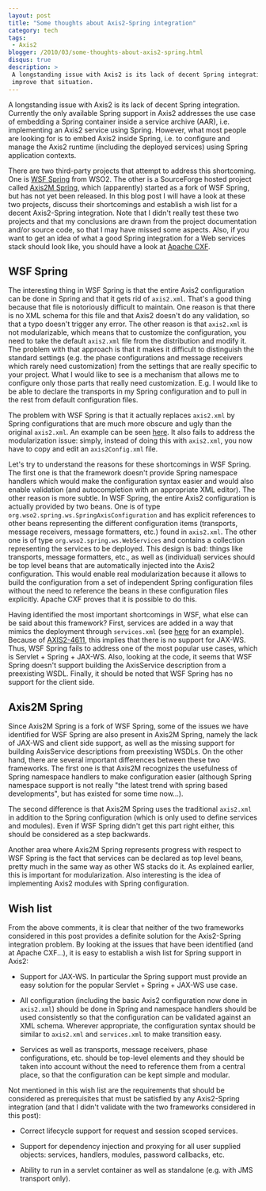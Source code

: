 ```yaml
---
layout: post
title: "Some thoughts about Axis2-Spring integration"
category: tech
tags:
 - Axis2
blogger: /2010/03/some-thoughts-about-axis2-spring.html
disqus: true
description: >
 A longstanding issue with Axis2 is its lack of decent Spring integration. This article discusses some ideas how to
 improve that situation.
---
```


A longstanding issue with Axis2 is its lack of decent Spring integration. Currently the only available Spring support in
Axis2 addresses the use case of embedding a Spring container inside a service archive (AAR), i.e. implementing an Axis2
service using Spring. However, what most people are looking for is to embed Axis2 inside Spring, i.e. to configure and
manage the Axis2 runtime (including the deployed services) using Spring application contexts.

There are two third-party projects that attempt to address this shortcoming. One is [WSF Spring][1] from WSO2. The other
is a SourceForge hosted project called [Axis2M Spring][2], which (apparently) started as a fork of WSF Spring, but has
not yet been released. In this blog post I will have a look at these two projects, discuss their shortcomings and
establish a wish list for a decent Axis2-Spring integration. Note that I didn't really test these two projects and that
my conclusions are drawn from the project documentation and/or source code, so that I may have missed some aspects.
Also, if you want to get an idea of what a good Spring integration for a Web services stack should look like, you should
have a look at [Apache CXF][3].

## WSF Spring

The interesting thing in WSF Spring is that the entire Axis2 configuration can be done in Spring and that it gets rid of
`axis2.xml`. That's a good thing because that file is notoriously difficult to maintain. One reason is that there is no
XML schema for this file and that Axis2 doesn't do any validation, so that a typo doesn't trigger any error. The other
reason is that `axis2.xml` is not modularizable, which means that to customize the configuration, you need to take the
default `axis2.xml` file from the distribution and modify it. The problem with that approach is that it makes it
difficult to distinguish the standard settings (e.g. the phase configurations and message receivers which rarely need
customization) from the settings that are really specific to your project. What I would like to see is a mechanism that
allows me to configure only those parts that really need customization. E.g. I would like to be able to declare the
transports in my Spring configuration and to pull in the rest from default configuration files.

The problem with WSF Spring is that it actually replaces `axis2.xml` by Spring configurations that are much more obscure
and ugly than the original `axis2.xml`. An example can be seen [here][4]. It also fails to address the modularization
issue: simply, instead of doing this with `axis2.xml`, you now have to copy and edit an `axis2Config.xml` file.

Let's try to understand the reasons for these shortcomings in WSF Spring. The first one is that the framework doesn't
provide Spring namespace handlers which would make the configuration syntax easier and would also enable validation (and
autocompletion with an appropriate XML editor). The other reason is more subtle. In WSF Spring, the entire Axis2
configuration is actually provided by two beans. One is of type `org.wso2.spring.ws.SpringAxisConfiguration` and has
explicit references to other beans representing the different configuration items (transports, message receivers,
message formatters, etc.) found in `axis2.xml`. The other one is of type `org.wso2.spring.ws.WebServices` and contains a
collection representing the services to be deployed. This design is bad: things like transports, message formatters,
etc., as well as (individual) services should be top level beans that are automatically injected into the Axis2
configuration. This would enable real modularization because it allows to build the configuration from a set of
independent Spring configuration files without the need to reference the beans in these configuration files explicitly.
Apache CXF proves that it is possible to do this.

Having identified the most important shortcomings in WSF, what else can be said about this framework? First, services
are added in a way that mimics the deployment through `services.xml` (see [here][5] for an example). Because of
[AXIS2-4611][6], this implies that there is no support for JAX-WS. Thus, WSF Spring fails to address one of the most
popular use cases, which is Servlet + Spring + JAX-WS. Also, looking at the code, it seems that WSF Spring doesn't
support building the AxisService description from a preexisting WSDL. Finally, it should be noted that WSF Spring has no
support for the client side.

## Axis2M Spring

Since Axis2M Spring is a fork of WSF Spring, some of the issues we have identified for WSF Spring are also present in
Axis2M Spring, namely the lack of JAX-WS and client side support, as well as the missing support for building
AxisService descriptions from preexisting WSDLs. On the other hand, there are several important differences between
these two frameworks. The first one is that Axis2M recognizes the usefulness of Spring namespace handlers to make
configuration easier (although Spring namespace support is not really "the latest trend with spring based developments",
but has existed for some time now...).

The second difference is that Axis2M Spring uses the traditional `axis2.xml` in addition to the Spring configuration
(which is only used to define services and modules). Even if WSF Spring didn't get this part right either, this should
be considered as a step backwards.

Another area where Axis2M Spring represents progress with respect to WSF Spring is the fact that services can be
declared as top level beans, pretty much in the same way as other WS stacks do it. As explained earlier, this is
important for modularization. Also interesting is the idea of implementing Axis2 modules with Spring configuration.

## Wish list

From the above comments, it is clear that neither of the two frameworks considered in this post provides a definite
solution for the Axis2-Spring integration problem. By looking at the issues that have been identified (and at Apache
CXF...), it is easy to establish a wish list for Spring support in Axis2:

* Support for JAX-WS. In particular the Spring support must provide an easy solution for the popular Servlet + Spring +
  JAX-WS use case.

* All configuration (including the basic Axis2 configuration now done in `axis2.xml`) should be done in Spring and
  namespace handlers should be used consistently so that the configuration can be validated against an XML schema.
  Wherever appropriate, the configuration syntax should be similar to `axis2.xml` and `services.xml` to make transition
  easy.

* Services as well as transports, message receivers, phase configurations, etc. should be top-level elements and they
  should be taken into account without the need to reference them from a central place, so that the configuration can be
  kept simple and modular.

Not mentioned in this wish list are the requirements that should be considered as prerequisites that must be satisfied
by any Axis2-Spring integration (and that I didn't validate with the two frameworks considered in this post):

* Correct lifecycle support for request and session scoped services.

* Support for dependency injection and proxying for all user supplied objects: services, handlers, modules, password
  callbacks, etc.

* Ability to run in a servlet container as well as standalone (e.g. with JMS transport only).

[1]: http://wso2.org/projects/wsf/spring
[2]: http://axis2m.sourceforge.net/axis2m-spring.html
[3]: http://cxf.apache.org/
[4]: https://wso2.org/repos/wso2/tags/wsf/spring/release-1.5/samples/webapp/src/main/webapp/WEB-INF/axis2Config.xml
[5]: https://wso2.org/repos/wso2/tags/wsf/spring/release-1.5/samples/webapp/src/main/webapp/WEB-INF/applicationContext.xml
[6]: https://issues.apache.org/jira/browse/AXIS2-4611
